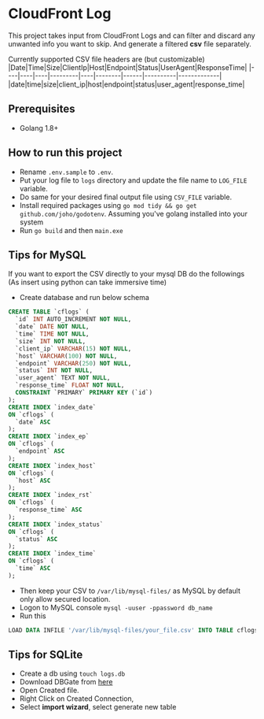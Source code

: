 # CloudFront Log
This project takes input from CloudFront Logs and can filter and discard any unwanted info you want to skip. And generate a filtered **csv** file separately.

Currently supported CSV file headers are (but customizable)
|Date|Time|Size|ClientIp|Host|Endpoint|Status|UserAgent|ResponseTime|
|----|----|----|---------|----|--------|------|----------|-------------|
|date|time|size|client_ip|host|endpoint|status|user_agent|response_time|

## Prerequisites
 - Golang 1.8+

 ## How to run this project
 - Rename `.env.sample` to `.env`.
 - Put your log file to `logs` directory and update the file name to `LOG_FILE` variable.
 - Do same for your desired final output file using `CSV_FILE` variable.
 - Install required packages using `go mod tidy && go get github.com/joho/godotenv`. Assuming you've golang installed into your system
 - Run `go build` and then `main.exe`

 ## Tips for MySQL

If you want to export the CSV directly to your mysql DB do the followings (As insert using python can take immersive time)

- Create database and run below schema
```sql
CREATE TABLE `cflogs` (
  `id` INT AUTO_INCREMENT NOT NULL,
  `date` DATE NOT NULL,
  `time` TIME NOT NULL,
  `size` INT NOT NULL,
  `client_ip` VARCHAR(15) NOT NULL,
  `host` VARCHAR(100) NOT NULL,
  `endpoint` VARCHAR(250) NOT NULL,
  `status` INT NOT NULL,
  `user_agent` TEXT NOT NULL,
  `response_time` FLOAT NOT NULL,
  CONSTRAINT `PRIMARY` PRIMARY KEY (`id`)
);
CREATE INDEX `index_date`
ON `cflogs` (
  `date` ASC
);
CREATE INDEX `index_ep`
ON `cflogs` (
  `endpoint` ASC
);
CREATE INDEX `index_host`
ON `cflogs` (
  `host` ASC
);
CREATE INDEX `index_rst`
ON `cflogs` (
  `response_time` ASC
);
CREATE INDEX `index_status`
ON `cflogs` (
  `status` ASC
);
CREATE INDEX `index_time`
ON `cflogs` (
  `time` ASC
);
```

- Then keep your CSV to `/var/lib/mysql-files/` as MySQL by default only allow secured location.
- Logon to MySQL console `mysql -uuser -ppassword db_name`
- Run this
```sql
LOAD DATA INFILE '/var/lib/mysql-files/your_file.csv' INTO TABLE cflogs FIELDS TERMINATED BY ',' ENCLOSED BY '"' LINES TERMINATED BY '\n' IGNORE 1 ROWS (date, time, size, client_ip, host, endpoint, status, user_agent, response_time);
```

## Tips for SQLite

 - Create a db using `touch logs.db`
 - Download DBGate from [here](https://dbgate.org/download/)
 - Open Created file. 
 - Right Click on Created Connection,
 - Select **import wizard**, select generate new table
